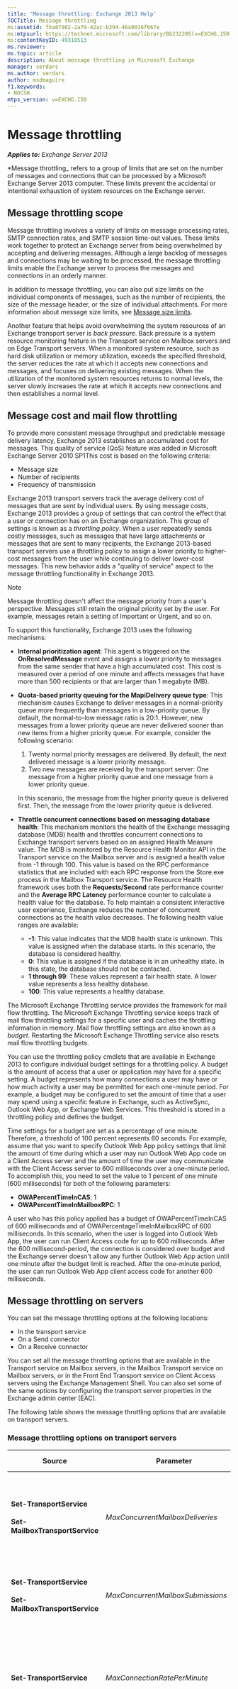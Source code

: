 ```yaml
---
title: 'Message throttling: Exchange 2013 Help'
TOCTitle: Message throttling
ms:assetid: fba87902-2a79-42ac-b394-46a9016f667e
ms:mtpsurl: https://technet.microsoft.com/library/Bb232205(v=EXCHG.150)
ms:contentKeyID: 49318513
ms.reviewer: 
ms.topic: article
description: About message throttling in Microsoft Exchange
manager: serdars
ms.author: serdars
author: msdmaguire
f1.keywords:
- NOCSH
mtps_version: v=EXCHG.150
---
```


# Message throttling

_**Applies to:** Exchange Server 2013_

*Message throttling_ refers to a group of limits that are set on the number of messages and connections that can be processed by a Microsoft Exchange Server 2013 computer. These limits prevent the accidental or intentional exhaustion of system resources on the Exchange server.

## Message throttling scope

Message throttling involves a variety of limits on message processing rates, SMTP connection rates, and SMTP session time-out values. These limits work together to protect an Exchange server from being overwhelmed by accepting and delivering messages. Although a large backlog of messages and connections may be waiting to be processed, the message throttling limits enable the Exchange server to process the messages and connections in an orderly manner.

In addition to message throttling, you can also put size limits on the individual components of messages, such as the number of recipients, the size of the message header, or the size of individual attachments. For more information about message size limits, see [Message size limits](message-size-limits-exchange-2013-help.md).

Another feature that helps avoid overwhelming the system resources of an Exchange transport server is _back pressure_. Back pressure is a system resource monitoring feature in the Transport service on Mailbox servers and on Edge Transport servers. When a monitored system resource, such as hard disk utilization or memory utilization, exceeds the specified threshold, the server reduces the rate at which it accepts new connections and messages, and focuses on delivering existing messages. When the utilization of the monitored system resources returns to normal levels, the server slowly increases the rate at which it accepts new connections and then establishes a normal level.

## Message cost and mail flow throttling

To provide more consistent message throughput and predictable message delivery latency, Exchange 2013 establishes an accumulated cost for messages. This quality of service (QoS) feature was added in Microsoft Exchange Server 2010 SP1This cost is based on the following criteria:

- Message size
- Number of recipients
- Frequency of transmission

Exchange 2013 transport servers track the average delivery cost of messages that are sent by individual users. By using message costs, Exchange 2013 provides a group of settings that can control the effect that a user or connection has on an Exchange organization. This group of settings is known as a _throttling policy_. When a user repeatedly sends costly messages, such as messages that have large attachments or messages that are sent to many recipients, the Exchange 2013-based transport servers use a throttling policy to assign a lower priority to higher-cost messages from the user while continuing to deliver lower-cost messages. This new behavior adds a "quality of service" aspect to the message throttling functionality in Exchange 2013.

> [!NOTE]
> Message throttling doesn't affect the message priority from a user's perspective. Messages still retain the original priority set by the user. For example, messages retain a setting of Important or Urgent, and so on.

To support this functionality, Exchange 2013 uses the following mechanisms:

- **Internal prioritization agent**: This agent is triggered on the **OnResolvedMessage** event and assigns a lower priority to messages from the same sender that have a high accumulated cost. This cost is measured over a period of one minute and affects messages that have more than 500 recipients or that are larger than 1 megabyte (MB).

- **Quota-based priority queuing for the MapiDelivery queue type**: This mechanism causes Exchange to deliver messages in a normal-priority queue more frequently than messages in a low-priority queue. By default, the normal-to-low message ratio is 20:1. However, new messages from a lower priority queue are never delivered sooner than new items from a higher priority queue. For example, consider the following scenario:

  1. Twenty normal priority messages are delivered. By default, the next delivered message is a lower priority message.
  2. Two new messages are received by the transport server: One message from a higher priority queue and one message from a lower priority queue.

  In this scenario, the message from the higher priority queue is delivered first. Then, the message from the lower priority queue is delivered.

- **Throttle concurrent connections based on messaging database health**: This mechanism monitors the health of the Exchange messaging database (MDB) health and throttles concurrent connections to Exchange transport servers based on an assigned Health Measure value. The MDB is monitored by the Resource Health Monitor API in the Transport service on the Mailbox server and is assigned a health value from -1 through 100. This value is based on the RPC performance statistics that are included with each RPC response from the Store.exe process in the Mailbox Transport service. The Resource Health framework uses both the **Requests/Second** rate performance counter and the **Average RPC Latency** performance counter to calculate a health value for the database. To help maintain a consistent interactive user experience, Exchange reduces the number of concurrent connections as the health value decreases. The following health value ranges are available:

  - **-1**: This value indicates that the MDB health state is unknown. This value is assigned when the database starts. In this scenario, the database is considered healthy.
  - **0**: This value is assigned if the database is in an unhealthy state. In this state, the database should not be contacted.
  - **1 through 99**: These values represent a fair health state. A lower value represents a less healthy database.
  - **100**: This value represents a healthy database.

The Microsoft Exchange Throttling service provides the framework for mail flow throttling. The Microsoft Exchange Throttling service keeps track of mail flow throttling settings for a specific user and caches the throttling information in memory. Mail flow throttling settings are also known as a _budget_. Restarting the Microsoft Exchange Throttling service also resets mail flow throttling budgets.

You can use the throttling policy cmdlets that are available in Exchange 2013 to configure individual budget settings for a throttling policy. A budget is the amount of access that a user or application may have for a specific setting. A budget represents how many connections a user may have or how much activity a user may be permitted for each one-minute period. For example, a budget may be configured to set the amount of time that a user may spend using a specific feature in Exchange, such as ActiveSync, Outlook Web App, or Exchange Web Services. This threshold is stored in a throttling policy and defines the budget.

Time settings for a budget are set as a percentage of one minute. Therefore, a threshold of 100 percent represents 60 seconds. For example, assume that you want to specify Outlook Web App policy settings that limit the amount of time during which a user may run Outlook Web App code on a Client Access server and the amount of time the user may communicate with the Client Access server to 600 milliseconds over a one-minute period. To accomplish this, you need to set the value to 1 percent of one minute (600 milliseconds) for both of the following parameters:

- **OWAPercentTimeInCAS**: 1
- **OWAPercentTimeInMailboxRPC**: 1

A user who has this policy applied has a budget of OWAPercentTimeInCAS of 600 milliseconds and of OWAPercentageTimeInMailboxRPC of 600 milliseconds. In this scenario, when the user is logged into Outlook Web App, the user can run Client Access code for up to 600 milliseconds. After the 600 millisecond-period, the connection is considered over budget and the Exchange server doesn't allow any further Outlook Web App action until one minute after the budget limit is reached. After the one-minute period, the user can run Outlook Web App client access code for another 600 milliseconds.

## Message throttling on servers

You can set the message throttling options at the following locations:

- In the transport service
- On a Send connector
- On a Receive connector

You can set all the message throttling options that are available in the Transport service on Mailbox servers, in the Mailbox Transport service on Mailbox servers, or in the Front End Transport service on Client Access servers using the Exchange Management Shell. You can also set some of the same options by configuring the transport server properties in the Exchange admin center (EAC).

The following table shows the message throttling options that are available on transport servers.

### Message throttling options on transport servers

|Source|Parameter|Default value|Description|
|---|---|---|---|
|**Set-TransportService** <br/><br/> **Set-MailboxTransportService**|_MaxConcurrentMailboxDeliveries_|20|This parameter specifies the maximum number of delivery threads that the transport service can have open at the same time to deliver messages to mailboxes. The valid input range for this parameter is from 1 through 256. We recommend that you don't modify the default value unless Microsoft Customer Service and Support advises you to do this.|
|**Set-TransportService** <br/><br/> **Set-MailboxTransportService**|_MaxConcurrentMailboxSubmissions_|20|This parameter specifies the maximum number of submission threads that the transport service can have open at the same time to send messages from mailboxes. The valid input range for this parameter is from 1 through 256.|
|**Set-TransportService**|_MaxConnectionRatePerMinute_|1200|This parameter specifies the maximum rate that connections are allowed to be opened with the transport service. If many connections are attempted with the transport service at the same time, the _MaxConnectionRatePerMinute_ parameter limits the rate that the connections are opened so that the server's resources aren't overwhelmed.|
|**Set-TransportService** or <br/><br/> Transport server properties|_MaxOutboundConnections_|1000|This parameter specifies the maximum number of outbound connections that can be open at a time. If you enter a value of `unlimited`, no limit is imposed on the number of outbound connections. The value of this parameter must be greater than or equal to the value of the _MaxPerDomainOutboundConnections_ parameter. <br/><br/> This value can also be configured using the EAC at **Servers** \> **Servers** \> **Properties** \> **Transport limits** \> **Outbound connection restrictions**.|
|**Set-TransportService** or <br/><br/> Transport server properties|_MaxPerDomainOutboundConnections_|20|This parameter specifies the maximum number of concurrent connections to any single domain. If you enter a value of `unlimited`, no limit is imposed on the number of outbound connections per domain. The value of this parameter must be greater than or equal to the value of the _MaxOutboundConnections_ parameter. <br/><br/> This value can also be configured using the EAC at **Servers** \> **Servers** \> **Properties** \> **Transport limits** \> **Outbound connection restrictions**.|
|**Set-TransportService**|_PickupDirectoryMaxMessagesPerMinute_|100|This parameter specifies the maximum number of messages processed per minute by the Pickup directory and by the Replay directory. Each directory can independently process message files at the rate specified by this parameter.|

## Message throttling on Send connectors

The following table shows the message throttling option that's available on Send connectors. You need to use the Exchange Management Shell to configure this option.

### Message throttling option available on Send connectors

|Source|Parameter|Default value|Description|
|---|---|---|---|
|**Set-SendConnector**|_ConnectionInactivityTimeOut_|10 minutes|This parameter specifies the maximum time that an open SMTP connection with a destination messaging server can remain idle before the connection is closed.|

## Message throttling on Receive connectors

The following table shows the message throttling options that are available on Receive connectors that are configured in the Transport service on a Mailbox server or on an Edge Transport server. You need to use the Exchange Management Shell to configure these options.

### Message throttling options available on Receive connectors

|Source|Parameter|Default value|Description|
|---|---|---|---|
|**Set-ReceiveConnector**|_ConnectionInactivityTimeOut_|5 minutes in the Transport service on Mailbox servers <br/><br/> 5 minutes in the Front End Transport service on Client Access servers. <br/><br/> 1 minute on Edge Transport servers.|This parameter specifies the maximum time that an open SMTP connection with a source messaging server can remain idle before the connection is closed. The value of this parameter must be smaller than the value specified by the _ConnectionTimeout_ parameter.|
|**Set-ReceiveConnector**|_ConnectionTimeOut_|10 minutes in the Transport service on Mailbox servers <br/><br/> 10 minutes in the Front End Transport service on Client Access servers. <br/><br/> 5 minutes on Edge Transport servers.|This parameter specifies the maximum time that an SMTP connection with a source messaging server can remain open, even if the source messaging server is transmitting data. The value of this parameter must be larger than the value specified by the _ConnectionInactivityTimeout_ parameter.|
|**Set-ReceiveConnector**|_MaxInboundConnection_|5000|This parameter specifies the maximum number of inbound SMTP connections that this Receive connector allows at the same time.|
|**Set-ReceiveConnector**|_MaxInboundConnectionPercentagePerSource_|100 percent on the Default Receive connector in the Transport service on a mailbox server <br/><br/> 2 percent on the other Receive connectors in the Transport service on Mailbox servers, and in the Front End Transport service on Client Access servers.|This parameter specifies the maximum number of SMTP connections that a Receive connector allows at the same time from a single source messaging server. The value is expressed as the percentage of available remaining connections on a Receive connector. The maximum number of connections that are permitted by the Receive connector is defined by the _MaxInboundConnection_ parameter.|
|**Set-ReceiveConnector**|_MaxInboundConnectionPerSource_|unlimited on the Default Receive connector in the Transport service on a mailbox server <br/><br/> 20 on the other Receive connectors in the Transport service on Mailbox servers, and in the Front End Transport service on Client Access servers.|This parameter specifies the maximum number of SMTP connections that a Receive connector allows at the same time from a single source messaging server.|
|**Set-ReceiveConnector**|_MaxProtocolErrors_|5|This parameter specifies the maximum number of SMTP protocol errors that a Receive connector allows before the Receive connector closes the connection with the source messaging server.|
|**Set-ReceiveConnector**|_TarpitInterval_|5 seconds|This parameter specifies the delay that's used in _tarpitting_. Tarpitting is the practice of artificially delaying SMTP responses for specific SMTP communication patterns that indicate a directory harvest attack or other unwelcome messages. A _directory harvest attack_ is an attempt to collect valid e-mail addresses from a particular organization to use as a target for unsolicited commercial e-mail. <br/><br/> The delay that's specified by the _TarpitInterval_ parameter only applies to anonymous connections.|

## Message throttling policies

In Exchange 2013, each mailbox has a _ThrottlingPolicy_ setting. The default value for this setting is blank (`$null`). You can use the _ThrottlingPolicy_ parameter on the **Set-Mailbox** cmdlet to configure a throttling policy for a mailbox.

A default throttling policy exists to provide a default set budget configuration for users who connect to Exchange. To configure customized budget settings for one or more users, create a new throttling policy. Then, apply the policy to the appropriate user or group.

> [!IMPORTANT]
> We recommend that you don't modify the default throttling policy.

You can set all the message throttling options that are available on Mailbox servers in the Exchange Management Shell. The following cmdlets are available to manage throttling policies:

- **Get-ThrottlingPolicy**
- **Remove-ThrottlingPolicy**
- **New-ThrottlingPolicy**
- **Set-ThrottlingPolicy**

You can use the **New-ThrottlingPolicy** and **Set-ThrottlingPolicy** cmdlets to configure how much activity a user can perform against Exchange over a specific connection or time period. These settings make up a user's budget. You can establish throttling policies to control access to the following Exchange features:

- Exchange ActiveSync
- Exchange Web Services
- Outlook Web App
- Unified Messaging
- IMAP4
- POP3
- Outlook client connections (MAPI or RPC connections)
- Mail flow settings
- PowerShell commands
- CPU usages
